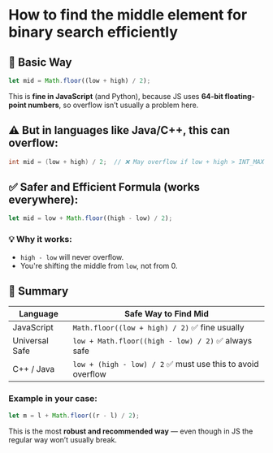 # How to find the middle element for binary search efficiently

## 🧠 Basic Way

```js
let mid = Math.floor((low + high) / 2);
```

This is **fine in JavaScript** (and Python), because JS uses **64-bit floating-point numbers**, so overflow isn’t usually a problem here.


## ⚠️ But in languages like **Java/C++**, this can overflow:

```cpp
int mid = (low + high) / 2;  // ❌ May overflow if low + high > INT_MAX
```


## ✅ Safer and Efficient Formula (works everywhere):

```js
let mid = low + Math.floor((high - low) / 2);
```

### 💡 Why it works:

* `high - low` will never overflow.
* You're shifting the middle from `low`, not from 0.


## 🏁 Summary

| Language       | Safe Way to Find Mid                                       |
| -------------- | ---------------------------------------------------------- |
| JavaScript     | `Math.floor((low + high) / 2)` ✅ fine usually              |
| Universal Safe | `low + Math.floor((high - low) / 2)` ✅ always safe         |
| C++ / Java     | `low + (high - low) / 2` ✅ must use this to avoid overflow |


### Example in your case:

```js
let m = l + Math.floor((r - l) / 2);
```

This is the most **robust and recommended way** — even though in JS the regular way won’t usually break.
